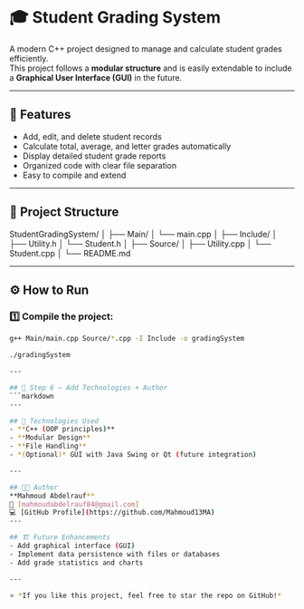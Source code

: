 # 🎓 Student Grading System

A modern C++ project designed to manage and calculate student grades efficiently.  
This project follows a **modular structure** and is easily extendable to include a **Graphical User Interface (GUI)** in the future.

---

## 🚀 Features
- Add, edit, and delete student records  
- Calculate total, average, and letter grades automatically  
- Display detailed student grade reports  
- Organized code with clear file separation  
- Easy to compile and extend  

---

## 🧩 Project Structure

StudentGradingSystem/
│
├── Main/
│   └── main.cpp
│
├── Include/
│   ├── Utility.h
│   └── Student.h
│
├── Source/
│   ├── Utility.cpp
│   └── Student.cpp
│
└── README.md

---

## ⚙️ How to Run

### 1️⃣ Compile the project:
```bash
g++ Main/main.cpp Source/*.cpp -I Include -o gradingSystem

./gradingSystem

---

## 🧠 Step 6 — Add Technologies + Author
```markdown
---

## 🧠 Technologies Used
- **C++ (OOP principles)**
- **Modular Design**
- **File Handling**
- *(Optional)* GUI with Java Swing or Qt (future integration)

---

## 👨‍💻 Author
**Mahmoud Abdelrauf**  
📧 [mahmoudabdelrauf84@gmail.com]  
💻 [GitHub Profile](https://github.com/Mahmoud13MA)
---

## 🏗️ Future Enhancements
- Add graphical interface (GUI)  
- Implement data persistence with files or databases  
- Add grade statistics and charts  

---

⭐ *If you like this project, feel free to star the repo on GitHub!*

